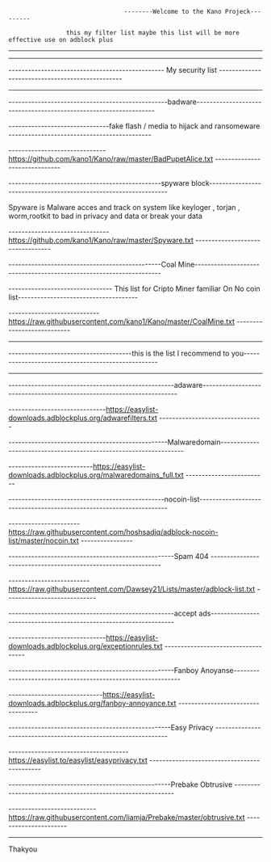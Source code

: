                                     --------Welcome to the Kano Projeck---------

                    this my filter list maybe this list will be more effective use on adblock plus
----------------------------------------------------------------------------------------------------------------------------

_________________________________________________________________________________________________________________________________
   ------------------------------------------------ My security list ------------------------------------------------    
_________________________________________________________________________________________________________________________________

-------------------------------------------------badware-----------------------------------------------------------------
    
-------------------------------fake flash / media  to hijack and ransomeware  --------------------------------------------
    
------------------------------  https://github.com/kano1/Kano/raw/master/BadPupetAlice.txt ------------------------------

-----------------------------------------------spyware block-----------------------------------------------------------------

Spyware is Malware acces and track on system like keyloger , torjan , worm,rootkit to bad in privacy and data or break your data 

  ------------------------------- https://github.com/kano1/Kano/raw/master/Spyware.txt ---------------------------------

-----------------------------------------------Coal Mine-------------------------------------------------------------------

-------------------------------- This list for Cripto Miner familiar On No coin list-------------------------------------

---------------------------- https://raw.githubusercontent.com/kano1/Kano/master/CoalMine.txt ---------------------------

________________________________________________________________________________________________________________________________

 --------------------------------------this is the list I recommend to you---------------------------------------------------
_______________________________________________________________________________________________________________________________

---------------------------------------------------adaware----------------------------------------------------------------------

------------------------------https://easylist-downloads.adblockplus.org/adwarefilters.txt  --------------------------------

-------------------------------------------------Malwaredomain------------------------------------------------------------------

--------------------------https://easylist-downloads.adblockplus.org/malwaredomains_full.txt  -------------------------

------------------------------------------------nocoin-list--------------------------------------------------------------------

----------------------https://raw.githubusercontent.com/hoshsadiq/adblock-nocoin-list/master/nocoin.txt ----------------

---------------------------------------------------Spam 404 --------------------------------------------------------------

------------------------- https://raw.githubusercontent.com/Dawsey21/Lists/master/adblock-list.txt ----------------------------

---------------------------------------------------accept ads------------------------------------------------------------------

------------------------------https://easylist-downloads.adblockplus.org/exceptionrules.txt -----------------------------------

---------------------------------------------------Fanboy Anoyanse-------------------------------------------------------------

-----------------------------https://easylist-downloads.adblockplus.org/fanboy-annoyance.txt ----------------------------------

--------------------------------------------------Easy Privacy ---------------------------------------------------------------

-------------------------------------https://easylist.to/easylist/easyprivacy.txt --------------------------------------------

--------------------------------------------------Prebake Obtrusive -----------------------------------------------------------

--------------------------- https://raw.githubusercontent.com/liamja/Prebake/master/obtrusive.txt ----------------------

_____________________________________________________________________________________________________________________________

Thakyou 

